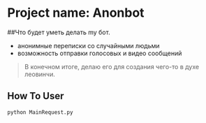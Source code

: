 # Project name: Anonbot

##Что будет уметь делать my бот.
- анонимные переписки со случайными людьми
- возможность отправки голосовых и видео сообщений


> В конечном итоге, делаю его для создания чего-то в духе леовинчи.

## How To User
`python MainRequest.py`
